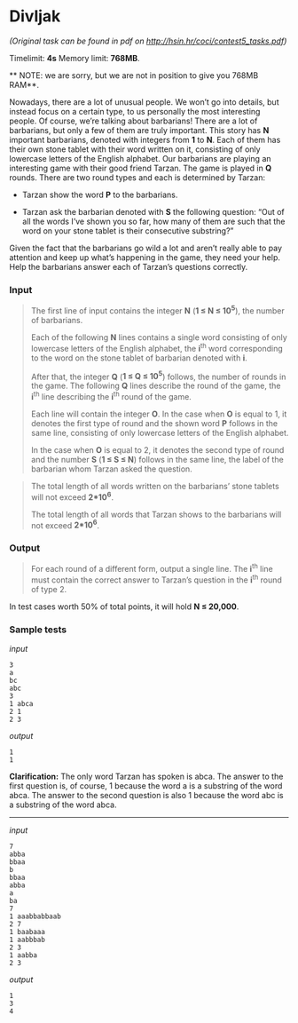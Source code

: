 # Divljak

*(Original task can be found in pdf on http://hsin.hr/coci/contest5_tasks.pdf)*

Timelimit: **4s** Memory limit: **768MB**.

** NOTE: we are sorry, but we are not in position to give you 768MB RAM**.

Nowadays, there are a lot of unusual people. We won’t go into details,
but instead focus on a certain type, to us personally the most
interesting people. Of course, we’re talking about barbarians! There are
a lot of barbarians, but only a few of them are truly important. This
story has **N** important barbarians, denoted with integers from **1** to
**N**. Each of them has their own stone tablet with their word written on
it, consisting of only lowercase letters of the English alphabet. Our
barbarians are playing an interesting game with their good friend
Tarzan. The game is played in **Q** rounds. There are two round types and
each is determined by Tarzan:

-   Tarzan show the word **P** to the barbarians.

-   Tarzan ask the barbarian denoted with **S** the following question:
    “Out of all the words I’ve shown you so far, how many of them are
    such that the word on your stone tablet is their consecutive
    substring?”

Given the fact that the barbarians go wild a lot and aren’t really able
to pay attention and keep up what’s happening in the game, they need
your help. Help the barbarians answer each of Tarzan’s questions
correctly.

### Input
> The first line of input contains the integer **N**
> (**1 ≤ N ≤ 10<sup>5</sup>**), the number of barbarians.
>
> Each of the following **N** lines contains a single word consisting of only lowercase
> letters of the English alphabet, the **i**<sup>th</sup> word corresponding to the
> word on the stone tablet of barbarian denoted with **i**.
>
> After that, the
> integer **Q** (**1 ≤ Q ≤ 10<sup>5</sup>**) follows, the number of
> rounds in the game. The following **Q** lines describe the round of the
> game, the **i**<sup>th</sup> line describing the **i**<sup>th</sup> round of the game.
>
> Each line will contain the integer **O**. In the case when **O** is equal to 1,
> it denotes the first type of round and the shown word **P** follows in the
> same line, consisting of only lowercase letters of the English alphabet.
>
> In the case when **O** is equal to 2, it denotes the second type of round
> and the number **S** (**1 ≤ S ≤ N**) follows in the same
> line, the label of the barbarian whom Tarzan asked the question.

> The total length of all words written on the barbarians’ stone tablets will
> not exceed **2*10<sup>6</sup>**.
>
> The total length of all words that Tarzan shows to the barbarians will
> not exceed **2*10<sup>6</sup>**.

### Output
> For each round of a different form, output a single line. The **i**<sup>th</sup>
> line must contain the correct answer to Tarzan’s question in the **i**<sup>th</sup>
> round of type 2.

In test cases worth 50% of total points, it will hold
**N ≤ 20,000**.

### Sample tests

_input_

```
3
a
bc
abc
3
1 abca
2 1
2 3
```

_output_

```
1
1
```

**Clarification:** The only word Tarzan has
spoken is abca. The answer to the first question is, of course, 1
because the word a is a substring of the word abca. The answer to the
second question is also 1 because the word abc is a substring of the
word abca.

---

_input_

```
7
abba
bbaa
b
bbaa
abba
a
ba
7
1 aaabbabbaab
2 7
1 baabaaa
1 aabbbab
2 3
1 aabba
2 3
```

_output_

```
1
3
4
```